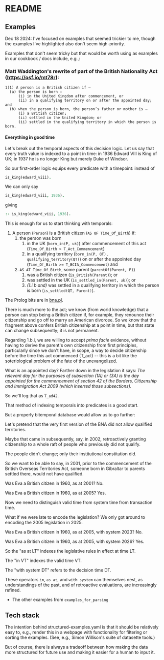 # README

## Examples

Dec 18 2024: I've focused on examples that seemed trickier to me, though the examples I've highlighted also don't seem high-priority.

Examples that don't seem tricky but that would be worth using as examples in our cookbook / docs include, e.g.,:

### Matt Waddington's rewrite of part of the British Nationality Act (<https://osf.io/mt78r>):

```text
1(1) A person is a British citizen if –
  (a) the person is born –
      (i) in the United Kingdom after commencement, or
      (ii) in a qualifying territory on or after the appointed day; and
  (b) when the person is born, the person’s father or mother is –
      (i) a British citizen;
      (ii) settled in the United Kingdom; or
      (ii) settled in the qualifying territory in which the person is born.
```

#### Everything in good time

Let's break out the temporal aspects of this decision logic. Let us say that every truth value is indexed to a point in time: in 1936 Edward VIII is King of UK; in 1937 he is no longer King but merely Duke of Windsor.

So our first-order logic equips every predicate with a timepoint: instead of

``` prolog
is_king(edward_viii).
```

We can only say

``` prolog
is_king(edward_viii, 1936).
```

giving

``` prolog
:- is_king(edward_viii, 1936).
```

This is enough for us to start thinking with temporals:

1. A person (`Person`) is a British citizen (`AS OF Time_Of_Birth`) if:
   1. the person was born
      1. in the UK (`born_in(P, uk)`) after commencement of this act (`Time_Of_Birth > T_Act_Commencement`)
      2. in a qualifying territory (`born_in(P, QT), qualifying_territory(QT)`) on or after the appointed day (`Time_Of_Birth >= T_BCIA_Commencement`)
   and
   2. `AS AT Time_Of_Birth`, some parent (`parentOf(Parent, P)`)
      1. was a British citizen (`is_British(Parent)`); or
      2. was settled in the UK (`is_settled_in(Parent, uk)`); or
      3. *(1.i.b and)* was settled in a qualifying territory in which the person is born (`is_settled(QT, Parent)`).

The Prolog bits are in [bna.pl](bna.pl).

There is much more to the act; we know (from world knowledge) that a person can stop being a British citizen if, for example, they renounce their citizenship and go off to marry an American divorcee. So we know that the fragment above confers British citizenship at a point in time, but that state can change subsequently; it is not permanent.

Regarding 1.b.i, we are willing to accept _prima facie_ evidence, without having to derive the parent's own citizenship from first principles, particularly since we don't have, in scope, a way to decide citizenship before the time this act commenced (T_act) -- this is a bit like the soteriological problem of the fate of the unevangelized.

What is an appointed day? Farther down in the legislation it says: _The relevant day for the purposes of subsection (1A) or (3A) is the day appointed for the commencement of section 42 of the Borders, Citizenship and Immigration Act 2009 (which inserted those subsections)._

So we'll log that as `T_ad42`.

That method of indexing temporals into predicates is a good start.

But a properly bitemporal database would allow us to go further:

Let's pretend that the very first version of the BNA did not allow qualified territories.

Maybe that came in subsequently, say, in 2002, retroactively granting citizenship to a whole raft of people who previously did not qualify.

The people didn't change; only their institutional constitution did.

So we want to be able to say, in 2001, prior to the commencement of the British Overseas Territories Act, someone born in Gibraltar to parents settled there, would not have qualified.

Was Eva a British citizen in 1960, as at 2001? No.

Was Eva a British citizen in 1960, as at 2005? Yes.

Now we need to distinguish valid time from system time from transaction time.

What if we were late to encode the legislation? We only got around to encoding the 2005 legislation in 2025.

Was Eva a British citizen in 1960, as at 2005, with system 2023? No.

Was Eva a British citizen in 1960, as at 2005, with system 2026? Yes.

So the "as at LT" indexes the legislative rules in effect at time LT.

The "in VT" indexes the valid time VT.

The "with system DT" refers to the decision time DT.

These operators `in`, `as at`, and `with system` can themselves nest, as understandings of the past, and of retroactive evaluations, are increasingly refined.

* The other examples from `examples_for_parsing`

## Tech stack

The intention behind structured-examples.yaml is that it should be relatively easy to, e.g., render this in a webpage with functionality for filtering or sorting the examples. (See, e.g., Simon Willison's suite of datasette tools.)

But of course, there is always a tradeoff between how making the data more structured for future use and making it easier for a human to input it.
